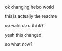 

ok changing heloo world


this is actually the readme

so waht do u think?


yeah this changed.


so what now?

